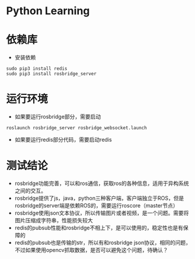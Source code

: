 # Python Learning

# 依赖库
* 安装依赖
```shell script
sudo pip3 install redis 
sudo pip3 install rosbridge_server
```

# 运行环境
* 如果要运行rosbridge部分，需要启动
```shell script
roslaunch rosbridge_server rosbridge_websocket.launch
```
* 如果要运行redis部分代码，需要启动redis

# 测试结论
* rosbridge功能完善，可以和ros通信，获取ros的各种信息，适用于异构系统之间的交互。
* rosbridge提供了js，java，python三种客户端，客户端独立于ROS，但是rosbridge的server端是依赖ROS的，需要运行roscore（master节点）
* rosbridge使用json文本协议，所以传输图片或者视频，是一个问题。需要将图片压缩成字符串，性能损失较大
* redis的pubsub性能和rosbridge不相上下，是可以使用的，稳定性也是有保障的
* redis的pubsub也是传输的str，所以有和rosbridge json协议，相同的问题，不过如果使用opencv抓取数据，是否可以避免这个问题，待确认？